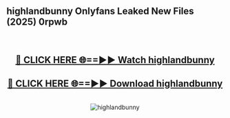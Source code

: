 <h2>highlandbunny Onlyfans Leaked New Files (2025) 0rpwb</h2>
<br>
<div align="center">
<h2><a href="https://mediafiles.top/highlandbunny&ref=git" rel="nofollow">🔴 CLICK HERE 🌐==►► Watch highlandbunny</a></h2>
<h2><a href="https://mediafiles.top/highlandbunny&ref=git" rel="nofollow">🔴 CLICK HERE 🌐==►► Download highlandbunny</a></h2>
<br>
<a href="https://mediafiles.top/highlandbunny&ref=git" rel="nofollow" data-target="animated-image.originalLink"><img src="https://i.ibb.co.com/xMMVF88/686577567.gif" alt="highlandbunny" style="max-width: 100%; display: inline-block;" data-target="animated-image.originalImage"></a>
</div>
<br>
<br>
